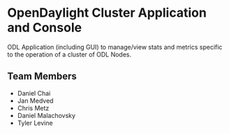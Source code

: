 # OpenDaylight Cluster Application and Console

ODL Application (including GUI) to manage/view stats and metrics specific to the operation of a cluster of ODL Nodes.

## Team Members
- Daniel Chai
- Jan Medved
- Chris Metz
- Daniel Malachovsky
- Tyler Levine


